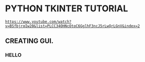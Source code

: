 # PYTHON TKINTER TUTORIAL
<code>https://www.youtube.com/watch?v=BSfbjrqIw20&list=PLCC34OHNcOtoC6GglhF3ncJ5rLwQrLGnV&index=2</code>

## CREATING GUI.

### HELLO